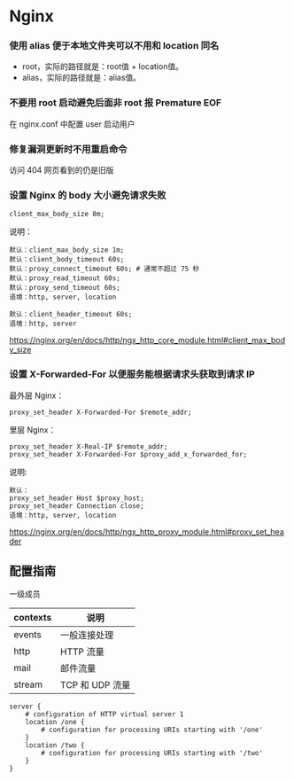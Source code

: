 # Nginx

### 使用 alias 便于本地文件夹可以不用和 location 同名
- root，实际的路径就是：root值 + location值。
- alias，实际的路径就是：alias值。

### 不要用 root 启动避免后面非 root 报 Premature EOF

在 nginx.conf 中配置 user 启动用户

### 修复漏洞更新时不用重启命令
访问 404 网页看到的仍是旧版

### 设置 Nginx 的 body 大小避免请求失败
```
client_max_body_size 8m;
```
说明：
```
默认：client_max_body_size 1m;
默认：client_body_timeout 60s;
默认：proxy_connect_timeout 60s; # 通常不超过 75 秒
默认：proxy_read_timeout 60s;
默认：proxy_send_timeout 60s;
语境：http, server, location

默认：client_header_timeout 60s;
语境：http, server
```
https://nginx.org/en/docs/http/ngx_http_core_module.html#client_max_body_size

### 设置 X-Forwarded-For 以便服务能根据请求头获取到请求 IP

最外层 Nginx：
```
proxy_set_header X-Forwarded-For $remote_addr;
```
里层 Nginx：
```
proxy_set_header X-Real-IP $remote_addr;
proxy_set_header X-Forwarded-For $proxy_add_x_forwarded_for;
```
说明:
```
默认：
proxy_set_header Host $proxy_host;
proxy_set_header Connection close;
语境：http, server, location
```

https://nginx.org/en/docs/http/ngx_http_proxy_module.html#proxy_set_header

## 配置指南

一级成员

contexts | 说明
---      | ---
events   | 一般连接处理
http     | HTTP 流量
mail     | 邮件流量
stream   | TCP 和 UDP 流量

    server {
        # configuration of HTTP virtual server 1       
        location /one {
            # configuration for processing URIs starting with '/one'
        }
        location /two {
            # configuration for processing URIs starting with '/two'
        }
    }

